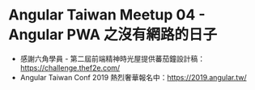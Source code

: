 # Angular Taiwan Meetup 04 - Angular PWA 之沒有網路的日子

- 感謝六角學員 - 第二屆前端精神時光屋提供蕃茄鐘設計稿：https://challenge.thef2e.com/
- Angular Taiwan Conf 2019 熱烈奢華報名中：https://2019.angular.tw/
